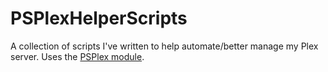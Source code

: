 # PSPlexHelperScripts

A collection of scripts I've written to help automate/better manage my Plex server. Uses the [PSPlex module](https://github.com/robinmalik/PSPlex).